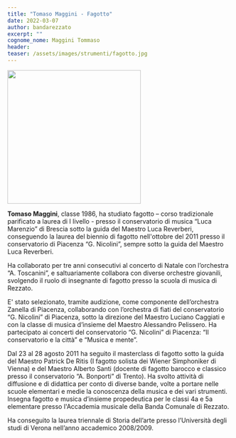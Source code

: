 ```yaml
---
title: "Tomaso Maggini - Fagotto"
date: 2022-03-07
author: bandarezzato
excerpt: ""
cognome_nome: Maggini Tommaso
header:
teaser: /assets/images/strumenti/fagotto.jpg
---
```

<img src="{{'/assets/images/insegnanti/maggini.jpg' | relative_url}}" class="align-left" width="300" />

**Tomaso Maggini**, classe 1986, ha studiato fagotto &#8211; corso tradizionale parificato a laurea di I livello - 
presso il conservatorio di musica “Luca Marenzio” di Brescia sotto la guida del Maestro Luca Reverberi, 
conseguendo la laurea del biennio di fagotto nell'ottobre del 2011 presso il conservatorio di Piacenza 
“G. Nicolini”, sempre sotto la guida del Maestro Luca Reverberi.

Ha collaborato per tre anni consecutivi al concerto di Natale con l’orchestra “A. Toscanini”, e 
saltuariamente collabora con diverse orchestre giovanili, 
svolgendo il ruolo di insegnante di fagotto presso la scuola di musica di Rezzato.

E' stato selezionato, tramite audizione, come componente dell’orchestra Zanella di Piacenza, collaborando con l’orchestra di fiati del 
conservatorio “G. Nicolini” di Piacenza, sotto la direzione del Maestro Luciano Caggiati e con la classe di musica 
d’insieme del Maestro Alessandro Pelissero.
Ha partecipato ai concerti del conservatorio “G. Nicolini” di Piacenza: “Il conservatorio e la città” e “Musica e mente”.

Dal 23 al 28 agosto 2011 ha seguito il masterclass di fagotto sotto la guida del Maestro Patrick De Ritis 
(I fagotto solista dei Wiener Simphoniker di Vienna) e del Maestro Alberto Santi 
(docente di fagotto barocco e classico presso il conservatorio “A. Bonporti” di Trento).
Ha svolto attività di diffusione e di didattica per conto di diverse bande, volte a portare nelle scuole elementari e 
medie la conoscenza della musica e dei vari strumenti.
Insegna fagotto e musica d’insieme propedeutica per 
le classi 4a e 5a elementare presso l'Accademia musicale della Banda Comunale di Rezzato.

Ha conseguito la laurea triennale di Storia dell’arte presso l’Università degli studi di Verona nell’anno accademico 2008/2009.
